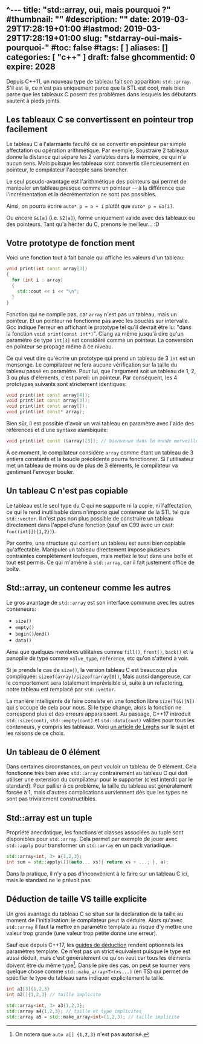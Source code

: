 ^---
title: "std::array, oui, mais pourquoi ?"
#thumbnail: ""
#description: ""
date: 2019-03-29T17:28:19+01:00
#lastmod: 2019-03-29T17:28:19+01:00
slug: "stdarray-oui-mais-pourquoi-"
#toc: false
#tags: [ ]
aliases: []
categories: [ "c++" ]
draft: false
ghcommentid: 0
expire: 2028
---

Depuis C++11, un nouveau type de tableau fait son apparition: `std::array`. S'il est là, ce n'est pas uniquement parce que la STL est cool, mais bien parce que les tableaux C posent des problèmes dans lesquels les débutants sautent à pieds joints.


## Les tableaux C se convertissent en pointeur trop facilement

Le tableau C a l'alarmante faculté de se convertir en pointeur par simple affectation ou opération arithmétique. Par exemple, Soustraire 2 tableaux donne la distance qui sépare les 2 variables dans la mémoire, ce qui n'a aucun sens. Mais puisque les tableaux sont convertis silencieusement en pointeur, le compilateur l'accepte sans broncher.

Le seul pseudo-avantage est l'arithmétique des pointeurs qui permet de manipuler un tableau presque comme un pointeur -- à la différence que l'incrémentation et la décrémentation ne sont pas possibles.

Ainsi, on pourra écrire `auto* p = a + i` plutôt que `auto* p = &a[i]`.

Ou encore `&i[a]` (i.e. `&2[a]`), forme uniquement valide avec des tableaux ou des pointeurs. Tant qu'à hériter du C, prenons le meilleur... :D


## Votre prototype de fonction ment

Voici une fonction tout à fait banale qui affiche les valeurs d'un tableau:

```cpp
void print(int const array[3])
{
  for (int i : array)
  {
    std::cout << i << "\n";
  }
}
```

Fonction qui ne compile pas, car `array` n'est pas un tableau, mais un pointeur. Et un pointeur ne fonctionne pas avec les boucles sur intervalle. Gcc indique l'erreur en affichant le prototype tel qu'il devrait être lu: "dans la fonction `void print(const int*)`". Clang va même jusqu'à dire qu'un paramètre de type `int[3]` est considéré comme un pointeur. La conversion en pointeur se propage même à ce niveau.

Ce qui veut dire qu'écrire un prototype qui prend un tableau de 3 `int` est un mensonge. Le compilateur ne fera aucune vérification sur la taille du tableau passé en paramètre. Pour lui, que l'argument soit un tableau de 1, 2, 3 ou plus d'éléments, c'est pareil: un pointeur. Par conséquent, les 4 prototypes suivants sont strictement identiques:

```cpp
void print(int const array[4]);
void print(int const array[3]);
void print(int const array[]);
void print(int const* array);
```

Bien sûr, il est possible d'avoir un vrai tableau en paramètre avec l'aide des références et d'une syntaxe alambiquée:

```cpp
void print(int const (&array)[3]); // bienvenue dans le monde merveilleux de C++
```

À ce moment, le compilateur considère `array` comme étant un tableau de 3 entiers constants et la boucle précédente pourra fonctionner. Si l'utilisateur met un tableau de moins ou de plus de 3 éléments, le compilateur va gentiment l'envoyer bouler.


## Un tableau C n'est pas copiable

Le tableau est le seul type du C qui ne supporte ni la copie, ni l'affectation, ce qui le rend inutilisable dans n'importe quel conteneur de la STL tel que `std::vector`. Il n'est pas non plus possible de construire un tableau directement dans l'appel d'une fonction (sauf en C99 avec un cast: `foo((int[]){1,2})`).

Par contre, une structure qui contient un tableau est aussi bien copiable qu'affectable. Manipuler un tableau directement impose plusieurs contraintes complètement loufoques, mais mettez le tout dans une boîte et tout est permis. Ce qui m'amène à `std::array`, car il fait justement office de boîte.


## Std::array, un conteneur comme les autres

Le gros avantage de `std::array` est son interface commune avec les autres conteneurs:

- `size()`
- `empty()`
- `begin()`/`end()`
- `data()`

Ainsi que quelques membres utilitaires comme `fill()`, `front()`, `back()` et la panoplie de type comme `value_type`, `reference`, etc qu'on s'attend à voir.

Si je prends le cas de `size()`, la version tableau C est beaucoup plus compliquée: `sizeof(array)/sizeof(array[0])`, Mais aussi dangereuse, car le comportement sera totalement imprévisible si, suite à un refactoring, notre tableau est remplacé par `std::vector`.

La manière intelligente de faire consiste en une fonction libre `size(T(&)[N])` qui s'occupe de cela pour nous. Si le type change, alors la fonction ne correspond plus et des erreurs apparaissent. Au passage, C++17 introduit `std::size(cont)`, `std::empty(cont)` et `std::data(cont)` valides pour tous les conteneurs, y compris les tableaux. Voici [un article de Lmghs](https://linuxfr.org/news/cpp17-libere-size-data-et-empty) sur le sujet et les raisons de ce choix.


## Un tableau de 0 élément

Dans certaines circonstances, on peut vouloir un tableau de 0 élément. Cela fonctionne très bien avec `std::array` contrairement au tableau C qui doit utiliser une extension du compilateur pour le supporter (c'est interdit par le standard). Pour pallier à ce problème, la taille du tableau est généralement forcée à 1, mais d'autres complications surviennent dès que les types ne sont pas trivialement constructibles.


## Std::array est un tuple

Propriété anecdotique, les fonctions et classes associées au tuple sont disponibles pour `std::array`. Cela permet par exemple de jouer avec `std::apply` pour transformer un `std::array` en un pack variadique.

```cpp
std::array<int, 3> a{1,2,3};
int sum = std::apply([](auto... xs){ return xs + ...; }, a);
```

Dans la pratique, il n'y a pas d'inconvénient à le faire sur un tableau C ici, mais le standard ne le prévoit pas.


## Déduction de taille VS taille explicite

Un gros avantage du tableau C se situe sur la déclaration de la taille au moment de l'initialisation: le compilateur peut la déduire. Alors qu'avec `std::array` il faut la mettre en paramètre template au risque d'y mettre une valeur trop grande (une valeur trop petite donne une erreur).

Sauf que depuis C++17, les [guides de déduction](https://en.cppreference.com/w/cpp/language/class_template_argument_deduction) rendent optionnels les paramètres template. Ce n'est pas un strict équivalent puisque le type est aussi déduit, mais c'est généralement ce qu'on veut car tous les éléments doivent être du même type[^1]. Dans le pire des cas, on peut se tourner vers quelque chose comme `std::make_array<T>(xs...)` (en TS) qui permet de spécifier le type du tableau sans indiquer explicitement la taille.

```cpp
int a1[3]{1,2,3}
int a2[]{1,2,3} // taille implicite

std::array<int, 3> a3{1,2,3};
std::array a4{1,2,3}; // taille et type implicites
std::array a5 = std::make_array<int>(1,2,3); // taille implicite
```

[^1]: On notera que `auto a[] {1,2,3}` n'est pas autorisé.
